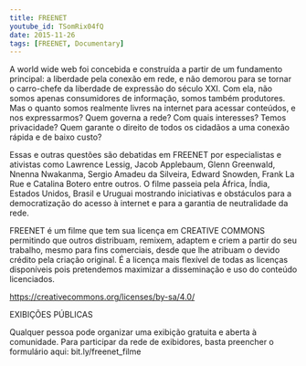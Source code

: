 ```yaml
---
title: FREENET
youtube_id: TSomRix04fQ
date: 2015-11-26
tags: [FREENET, Documentary]
---
```


A world wide web foi concebida e construída a partir de um fundamento principal: a liberdade pela conexão em rede, e não demorou para se tornar o carro-chefe da liberdade de expressão do século XXI. Com ela, não somos apenas consumidores de informação, somos também produtores. Mas o quanto somos realmente livres na internet para acessar conteúdos, e nos expressarmos? Quem governa a rede? Com quais interesses? Temos privacidade? Quem garante o direito de todos os cidadãos a uma conexão rápida e de baixo custo?

Essas e outras questões são debatidas em FREENET por especialistas e ativistas como Lawrence Lessig, Jacob Applebaum, Glenn Greenwald, Nnenna Nwakanma, Sergio Amadeu da Silveira, Edward Snowden, Frank La Rue e Catalina Botero entre outros. O filme passeia pela África, Índia, Estados Unidos, Brasil e Uruguai mostrando iniciativas e obstáculos para a democratização do acesso à internet e para a garantia de neutralidade da rede.

FREENET é um filme que tem sua licença em CREATIVE COMMONS permitindo que outros distribuam, remixem, adaptem e criem a partir do seu trabalho, mesmo para fins comerciais, desde que lhe atribuam o devido crédito pela criação original. É a licença mais flexível de todas as licenças disponíveis pois pretendemos maximizar a disseminação e uso do conteúdo licenciados.

https://creativecommons.org/licenses/by-sa/4.0/

EXIBIÇÕES PÚBLICAS

Qualquer pessoa pode organizar uma exibição gratuita e aberta à comunidade. Para participar da rede de exibidores, basta preencher o formulário aqui: bit.ly/freenet_filme

